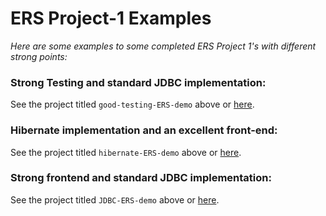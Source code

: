 # ERS Project-1 Examples
*Here are some examples to some completed ERS Project 1's with different strong points:*
<br>

### Strong Testing and standard JDBC implementation:
See the project titled `good-testing-ERS-demo` above or [here](https://github.com/210222-reston-java-msa/demos/tree/main/week4/ERS-examples/good-testing-ERS-demo).

### Hibernate implementation and an excellent front-end:
See the project titled `hibernate-ERS-demo` above or [here](https://github.com/210222-reston-java-msa/demos/tree/main/week4/ERS-examples/hibernate-ERS-demo).

### Strong frontend and standard JDBC implementation:
See the project titled `JDBC-ERS-demo` above or [here](https://github.com/210222-reston-java-msa/demos/tree/main/week4/ERS-examples/JDBC-ERS-demo).
